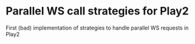 # Parallel WS call strategies for Play2

First (bad) implementation of strategies to handle parallel WS requests in Play2

